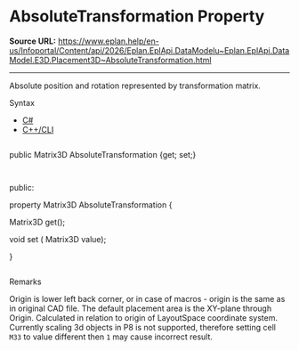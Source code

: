 # AbsoluteTransformation Property

**Source URL:** https://www.eplan.help/en-us/Infoportal/Content/api/2026/Eplan.EplApi.DataModelu~Eplan.EplApi.DataModel.E3D.Placement3D~AbsoluteTransformation.html

---

Absolute position and rotation represented by transformation matrix.

Syntax

- [C#](#i-syntax-CS)
- [C++/CLI](#i-syntax-CPP2005)

```
```
public Matrix3D AbsoluteTransformation {get; set;}
```
```

```
```
public:

property Matrix3D AbsoluteTransformation {

   Matrix3D get();

   void set (    Matrix3D value);

}
```
```

Remarks

Origin is lower left back corner, or in case of macros - origin is the same as in original CAD file. The default placement area is the XY-plane through Origin. Calculated in relation to origin of LayoutSpace coordinate system. Currently scaling 3d objects in P8 is not supported, therefore setting cell `M33` to value different then `1` may cause incorrect result.
